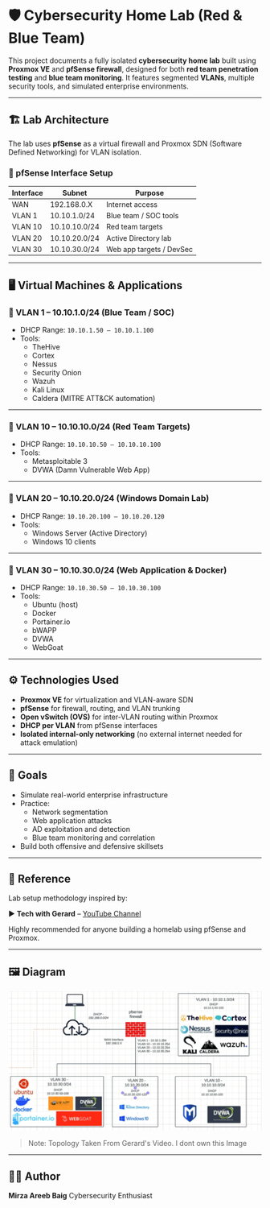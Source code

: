# 🛡️ Cybersecurity Home Lab (Red & Blue Team)

This project documents a fully isolated **cybersecurity home lab** built using **Proxmox VE** and **pfSense firewall**, designed for both **red team penetration testing** and **blue team monitoring**. It features segmented **VLANs**, multiple security tools, and simulated enterprise environments.

---

## 🏗️ Lab Architecture

The lab uses **pfSense** as a virtual firewall and Proxmox SDN (Software Defined Networking) for VLAN isolation.

### 🔐 pfSense Interface Setup

| Interface | Subnet            | Purpose                  |
|-----------|-------------------|--------------------------|
| WAN       | 192.168.0.X       | Internet access          |
| VLAN 1    | 10.10.1.0/24      | Blue team / SOC tools    |
| VLAN 10   | 10.10.10.0/24     | Red team targets         |
| VLAN 20   | 10.10.20.0/24     | Active Directory lab     |
| VLAN 30   | 10.10.30.0/24     | Web app targets / DevSec |

---

## 🖥️ Virtual Machines & Applications

### 🔹 VLAN 1 – 10.10.1.0/24 (Blue Team / SOC)
- DHCP Range: `10.10.1.50 – 10.10.1.100`
- Tools:
  - TheHive
  - Cortex
  - Nessus
  - Security Onion
  - Wazuh
  - Kali Linux
  - Caldera (MITRE ATT&CK automation)

---

### 🔸 VLAN 10 – 10.10.10.0/24 (Red Team Targets)
- DHCP Range: `10.10.10.50 – 10.10.10.100`
- Tools:
  - Metasploitable 3
  - DVWA (Damn Vulnerable Web App)

---

### 🔹 VLAN 20 – 10.10.20.0/24 (Windows Domain Lab)
- DHCP Range: `10.10.20.100 – 10.10.20.120`
- Tools:
  - Windows Server (Active Directory)
  - Windows 10 clients

---

### 🔸 VLAN 30 – 10.10.30.0/24 (Web Application & Docker)
- DHCP Range: `10.10.30.50 – 10.10.30.100`
- Tools:
  - Ubuntu (host)
  - Docker
  - Portainer.io
  - bWAPP
  - DVWA
  - WebGoat

---

## ⚙️ Technologies Used

- **Proxmox VE** for virtualization and VLAN-aware SDN
- **pfSense** for firewall, routing, and VLAN trunking
- **Open vSwitch (OVS)** for inter-VLAN routing within Proxmox
- **DHCP per VLAN** from pfSense interfaces
- **Isolated internal-only networking** (no external internet needed for attack emulation)

---

## 🎯 Goals

- Simulate real-world enterprise infrastructure
- Practice:
  - Network segmentation
  - Web application attacks
  - AD exploitation and detection
  - Blue team monitoring and correlation
- Build both offensive and defensive skillsets

---

## 🧠 Reference

Lab setup methodology inspired by:

▶️ **Tech with Gerard** – [YouTube Channel](https://www.youtube.com/@techwithgerard)

Highly recommended for anyone building a homelab using pfSense and Proxmox.

---

## 🖼️ Diagram

![Lab Network Diagram](Network-topology.png)

> Note: Topology Taken From Gerard's Video. I dont own this Image

---

## 👨‍💻 Author
**Mirza Areeb Baig**
Cybersecurity Enthusiast 
